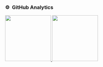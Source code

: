 ### ⚙️ &nbsp;GitHub Analytics
<p align="centre">
  <a href="https://github.com/samirkape">
      <img height="150em" src="https://github-readme-stats-eight-theta.vercel.app/api?username=samirkape&show_icons=true&include_all_commits=true&hide=contribs,prs,issues&count_private=true" />
       <img height="150em" src="https://github-readme-stats-eight-theta.vercel.app/api/top-langs/?username=samirkape&layout=compact"/>
  </a>
</p>
